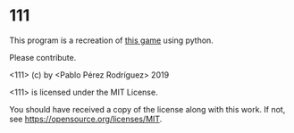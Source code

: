 
# 111

This program is a recreation of [this game](https://www.reddit.com/r/ProgrammingPrompts/comments/2mwokc/easybase_task_to_difficult_challengedice_game_111/) using python.

Please contribute.





<111> (c) by <Pablo Pérez Rodríguez> 2019

<111> is licensed under the MIT License.

You should have received a copy of the license along with this
work. If not, see <https://opensource.org/licenses/MIT>.